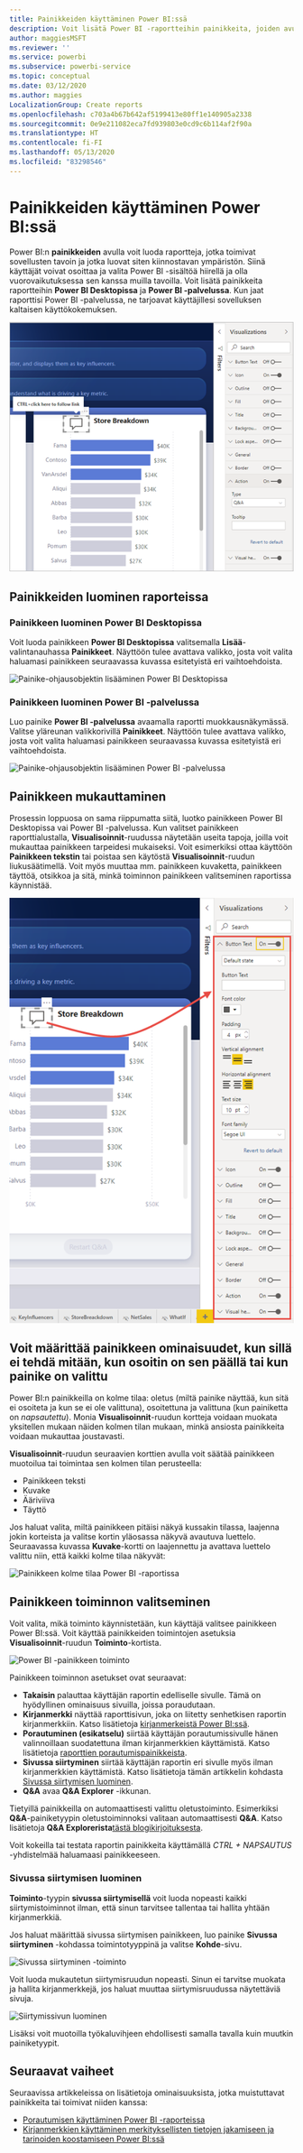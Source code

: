 ```yaml
---
title: Painikkeiden käyttäminen Power BI:ssä
description: Voit lisätä Power BI -raportteihin painikkeita, joiden avulla raportit toimivat sovellusten tavoin ja jotka auttavat syventämään käyttäjien kiinnostusta.
author: maggiesMSFT
ms.reviewer: ''
ms.service: powerbi
ms.subservice: powerbi-service
ms.topic: conceptual
ms.date: 03/12/2020
ms.author: maggies
LocalizationGroup: Create reports
ms.openlocfilehash: c703a4b67b642af5199413e80ff1e140905a2338
ms.sourcegitcommit: 0e9e211082eca7fd939803e0cd9c6b114af2f90a
ms.translationtype: HT
ms.contentlocale: fi-FI
ms.lasthandoff: 05/13/2020
ms.locfileid: "83298546"
---
```

# <a name="use-buttons-in-power-bi"></a>Painikkeiden käyttäminen Power BI:ssä
Power BI:n **painikkeiden** avulla voit luoda raportteja, jotka toimivat sovellusten tavoin ja jotka luovat siten kiinnostavan ympäristön. Siinä käyttäjät voivat osoittaa ja valita Power BI -sisältöä hiirellä ja olla vuorovaikutuksessa sen kanssa muilla tavoilla. Voit lisätä painikkeita raportteihin **Power BI Desktopissa** ja **Power BI -palvelussa**. Kun jaat raporttisi Power BI -palvelussa, ne tarjoavat käyttäjillesi sovelluksen kaltaisen käyttökokemuksen.

![Painikkeet Power BI:ssä](media/desktop-buttons/power-bi-buttons.png)

## <a name="create-buttons-in-reports"></a>Painikkeiden luominen raporteissa

### <a name="create-a-button-in-power-bi-desktop"></a>Painikkeen luominen Power BI Desktopissa

Voit luoda painikkeen **Power BI Desktopissa** valitsemalla **Lisää**-valintanauhassa **Painikkeet**. Näyttöön tulee avattava valikko, josta voit valita haluamasi painikkeen seuraavassa kuvassa esitetyistä eri vaihtoehdoista. 

![Painike-ohjausobjektin lisääminen Power BI Desktopissa](media/desktop-buttons/power-bi-button-dropdown.png)

### <a name="create-a-button-in-the-power-bi-service"></a>Painikkeen luominen Power BI -palvelussa

Luo painike **Power BI -palvelussa** avaamalla raportti muokkausnäkymässä. Valitse yläreunan valikkorivillä **Painikkeet**. Näyttöön tulee avattava valikko, josta voit valita haluamasi painikkeen seuraavassa kuvassa esitetyistä eri vaihtoehdoista. 

![Painike-ohjausobjektin lisääminen Power BI -palvelussa](media/desktop-buttons/power-bi-button-service-dropdown.png)

## <a name="customize-a-button"></a>Painikkeen mukauttaminen

Prosessin loppuosa on sama riippumatta siitä, luotko painikkeen Power BI Desktopissa vai Power BI -palvelussa. Kun valitset painikkeen raporttialustalla, **Visualisoinnit**-ruudussa näytetään useita tapoja, joilla voit mukauttaa painikkeen tarpeidesi mukaiseksi. Voit esimerkiksi ottaa käyttöön **Painikkeen tekstin** tai poistaa sen käytöstä **Visualisoinnit**-ruudun liukusäätimellä. Voit myös muuttaa mm. painikkeen kuvaketta, painikkeen täyttöä, otsikkoa ja sitä, minkä toiminnon painikkeen valitseminen raportissa käynnistää.

![Painikkeen muotoilu Power BI -raportissa](media/desktop-buttons/power-bi-button-properties.png)

## <a name="set-button-properties-when-idle-hovered-over-or-selected"></a>Voit määrittää painikkeen ominaisuudet, kun sillä ei tehdä mitään, kun osoitin on sen päällä tai kun painike on valittu

Power BI:n painikkeilla on kolme tilaa: oletus (miltä painike näyttää, kun sitä ei osoiteta ja kun se ei ole valittuna), osoitettuna ja valittuna (kun painiketta on *napsautettu*). Monia **Visualisoinnit**-ruudun kortteja voidaan muokata yksitellen mukaan näiden kolmen tilan mukaan, minkä ansiosta painikkeita voidaan mukauttaa joustavasti.

**Visualisoinnit**-ruudun seuraavien korttien avulla voit säätää painikkeen muotoilua tai toimintaa sen kolmen tilan perusteella:

* Painikkeen teksti
* Kuvake
* Ääriviiva
* Täyttö

Jos haluat valita, miltä painikkeen pitäisi näkyä kussakin tilassa, laajenna jokin korteista ja valitse kortin yläosassa näkyvä avautuva luettelo. Seuraavassa kuvassa **Kuvake**-kortti on laajennettu ja avattava luettelo valittu niin, että kaikki kolme tilaa näkyvät:

![Painikkeen kolme tilaa Power BI -raportissa](media/desktop-buttons/power-bi-button-format.png)


## <a name="select-the-action-for-a-button"></a>Painikkeen toiminnon valitseminen

Voit valita, mikä toiminto käynnistetään, kun käyttäjä valitsee painikkeen Power BI:ssä. Voit käyttää painikkeiden toimintojen asetuksia **Visualisoinnit**-ruudun **Toiminto**-kortista.

![Power BI -painikkeen toiminto](media/desktop-buttons/power-bi-button-action.png)

Painikkeen toiminnon asetukset ovat seuraavat:

- **Takaisin** palauttaa käyttäjän raportin edelliselle sivulle. Tämä on hyödyllinen ominaisuus sivuilla, joissa poraudutaan.
- **Kirjanmerkki** näyttää raporttisivun, joka on liitetty senhetkisen raportin kirjanmerkkiin. Katso lisätietoja [kirjanmerkeistä Power BI:ssä](desktop-bookmarks.md). 
- **Porautuminen (esikatselu)** siirtää käyttäjän porautumissivulle hänen valinnoillaan suodatettuna ilman kirjanmerkkien käyttämistä. Katso lisätietoja [raporttien porautumispainikkeista](desktop-drill-through-buttons.md).
- **Sivussa siirtyminen** siirtää käyttäjän raportin eri sivulle myös ilman kirjanmerkkien käyttämistä. Katso lisätietoja tämän artikkelin kohdasta [Sivussa siirtymisen luominen](#create-page-navigation).
- **Q&A** avaa **Q&A Explorer** -ikkunan. 

Tietyillä painikkeilla on automaattisesti valittu oletustoiminto. Esimerkiksi **Q&A**-painiketyypin oletustoiminnoksi valitaan automaattisesti **Q&A**. Katso lisätietoja **Q&A Explorerista**[tästä blogikirjoituksesta](https://powerbi.microsoft.com/blog/power-bi-desktop-april-2018-feature-summary/#Q&AExplorer).

Voit kokeilla tai testata raportin painikkeita käyttämällä *CTRL + NAPSAUTUS* -yhdistelmää haluamaasi painikkeeseen. 

### <a name="create-page-navigation"></a>Sivussa siirtymisen luominen

**Toiminto**-tyypin **sivussa siirtymisellä** voit luoda nopeasti kaikki siirtymistoiminnot ilman, että sinun tarvitsee tallentaa tai hallita yhtään kirjanmerkkiä.

Jos haluat määrittää sivussa siirtymisen painikkeen, luo painike **Sivussa siirtyminen** -kohdassa toimintotyyppinä ja valitse **Kohde**-sivu.

![Sivussa siirtyminen -toiminto](media/desktop-buttons/power-bi-page-navigation.png)

Voit luoda mukautetun siirtymisruudun nopeasti. Sinun ei tarvitse muokata ja hallita kirjanmerkkejä, jos haluat muuttaa siirtymisruudussa näytettäviä sivuja.

![Siirtymissivun luominen](media/desktop-buttons/power-bi-build-navigation-pane.png)

Lisäksi voit muotoilla työkaluvihjeen ehdollisesti samalla tavalla kuin muutkin painiketyypit.

## <a name="next-steps"></a>Seuraavat vaiheet
Seuraavissa artikkeleissa on lisätietoja ominaisuuksista, jotka muistuttavat painikkeita tai toimivat niiden kanssa:

* [Porautumisen käyttäminen Power BI -raporteissa](desktop-drillthrough.md)
* [Kirjanmerkkien käyttäminen merkityksellisten tietojen jakamiseen ja tarinoiden koostamiseen Power BI:ssä](desktop-bookmarks.md)

